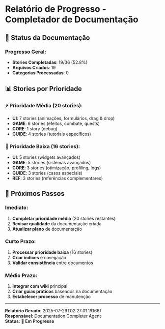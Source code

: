 # Relatório de Progresso - Completador de Documentação

## 🎯 **Status da Documentação**

### **Progresso Geral:**
- **Stories Completadas**: 19/36 (52.8%)
- **Arquivos Criados**: 19
- **Categorias Processadas**: 0

## 📊 **Stories por Prioridade**

### **⚡ Prioridade Média (20 stories):**
- **UI**: 7 stories (animações, formulários, drag & drop)
- **GAME**: 6 stories (efeitos, combate, quests)
- **CORE**: 1 story (debug)
- **GUIDE**: 4 stories (tutoriais específicos)

### **🔵 Prioridade Baixa (16 stories):**
- **UI**: 5 stories (widgets avançados)
- **GAME**: 5 stories (sistemas avançados)
- **CORE**: 3 stories (otimização, profiling, logs)
- **GUIDE**: 3 stories (casos especiais)
- **REF**: 3 stories (referências complementares)

## 🚀 **Próximos Passos**

### **Imediato:**
1. **Completar prioridade média** (20 stories restantes)
2. **Revisar qualidade** da documentação criada
3. **Atualizar plano** de documentação

### **Curto Prazo:**
1. **Processar prioridade baixa** (16 stories)
2. **Criar índices** e navegação
3. **Validar consistência** entre documentos

### **Médio Prazo:**
1. **Integrar com wiki** principal
2. **Criar guias práticos** baseados na documentação
3. **Estabelecer processo** de manutenção

---

**Relatório Gerado**: 2025-07-29T02:27:01.191661  
**Responsável**: Documentation Completer Agent  
**Status**: 🔄 **Em Progresso**
